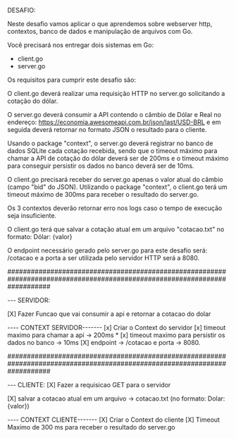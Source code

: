 
DESAFIO:

Neste desafio vamos aplicar o que aprendemos sobre webserver http, contextos,
banco de dados e manipulação de arquivos com Go.

Você precisará nos entregar dois sistemas em Go:
- client.go
- server.go

Os requisitos para cumprir este desafio são:

O client.go deverá realizar uma requisição HTTP no server.go solicitando a cotação do dólar.

O server.go deverá consumir a API contendo o câmbio de Dólar e Real no endereço: https://economia.awesomeapi.com.br/json/last/USD-BRL e em seguida deverá retornar no formato JSON o resultado para o cliente.

Usando o package "context", o server.go deverá registrar no banco de dados SQLite cada cotação recebida, sendo que o timeout máximo para chamar
a API de cotação do dólar deverá ser de 200ms e o timeout máximo para conseguir persistir os dados no banco deverá ser de 10ms.

O client.go precisará receber do server.go apenas o valor atual do câmbio (campo "bid" do JSON). Utilizando o package "context", o client.go terá um timeout máximo de
300ms para receber o resultado do server.go.

Os 3 contextos deverão retornar erro nos logs caso o tempo de execução seja insuficiente.

O client.go terá que salvar a cotação atual em um arquivo "cotacao.txt" no formato: Dólar: {valor}

O endpoint necessário gerado pelo server.go para este desafio será: /cotacao e a porta a ser utilizada pelo servidor HTTP será a 8080.

###########################################################################################################################

--- SERVIDOR:

[X] Fazer Funcao que vai consumir a api e retornar a cotacao do dolar

---- CONTEXT SERVIDOR-------
[x] Criar o Context do servidor 
[x] timeout maximo para chamar a api -> 200ms *
[x] timeout maximo para persistir os dados no banco -> 10ms
[X] endpoint -> /cotacao e porta -> 8080.

###########################################################################################################################

--- CLIENTE:
[X] Fazer a requisicao GET para o servidor

[X] salvar a cotacao atual em um arquivo -> cotacao.txt (no formato: Dolar: {valor})

---- CONTEXT CLIENTE-------
[X] Criar o Context do cliente
[X] Timeout Maximo de 300 ms para receber o resultado do server.go
